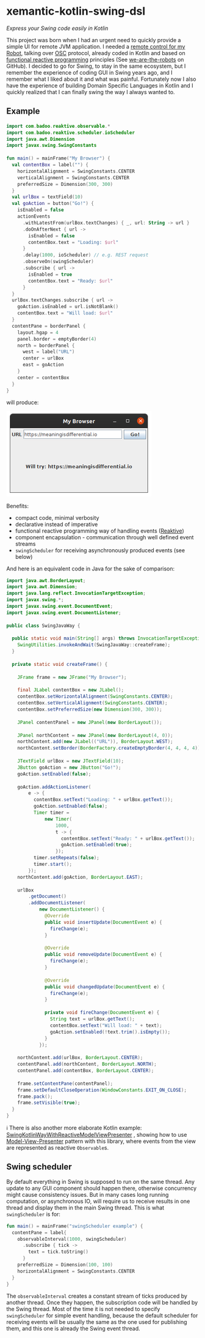 # xemantic-kotlin-swing-dsl

_Express your Swing code easily in Kotlin_

This project was born when I had an urgent need to quickly provide a simple UI for remote JVM
application. I needed a [remote control for my Robot](https://xemantic.com/#we-are-the-robots),
talking over [OSC](https://en.wikipedia.org/wiki/Open_Sound_Control) protocol, already coded in
Kotlin and based on
[functional reactive programming](https://en.wikipedia.org/wiki/Functional_reactive_programming)
principles (See [we-are-the-robots](https://github.com/xemantic/we-are-the-robots) on GitHub). I
decided to go for Swing, to stay in the same ecosystem, but I remember the experience of coding GUI
in Swing years ago, and I remember what I liked about it and what was painful. Fortunately now I
also have the experience of building Domain Specific Languages in Kotlin and I quickly realized that
I can finally swing the way I always wanted to.


## Example

```kotlin
import com.badoo.reaktive.observable.*
import com.badoo.reaktive.scheduler.ioScheduler
import java.awt.Dimension
import javax.swing.SwingConstants

fun main() = mainFrame("My Browser") {
  val contentBox = label("") {
    horizontalAlignment = SwingConstants.CENTER
    verticalAlignment = SwingConstants.CENTER
    preferredSize = Dimension(300, 300)
  }
  val urlBox = textField(10)
  val goAction = button("Go!") {
    isEnabled = false
    actionEvents
      .withLatestFrom(urlBox.textChanges) { _, url: String -> url }
      .doOnAfterNext { url ->
        isEnabled = false
        contentBox.text = "Loading: $url"
      }
      .delay(1000, ioScheduler) // e.g. REST request
      .observeOn(swingScheduler)
      .subscribe { url ->
        isEnabled = true
        contentBox.text = "Ready: $url"
      }
  }
  urlBox.textChanges.subscribe { url ->
    goAction.isEnabled = url.isNotBlank()
    contentBox.text = "Will load: $url"
  }
  contentPane = borderPanel {
    layout.hgap = 4
    panel.border = emptyBorder(4)
    north = borderPanel {
      west = label("URL")
      center = urlBox
      east = goAction
    }
    center = contentBox
  }
}
```

will produce:

![example app image](docs/xemantic-kotlin-swing-dsl-example.png)

Benefits:

* compact code, minimal verbosity
* declarative instead of imperative
* functional reactive programming way of handling events
  ([Reaktive](https://github.com/badoo/Reaktive))
* component encapsulation - communication through well defined event streams
* `swingScheduler` for receiving asynchronously produced events (see below)

And here is an equivalent code in Java for the sake of comparison:

```java
import java.awt.BorderLayout;
import java.awt.Dimension;
import java.lang.reflect.InvocationTargetException;
import javax.swing.*;
import javax.swing.event.DocumentEvent;
import javax.swing.event.DocumentListener;

public class SwingJavaWay {

  public static void main(String[] args) throws InvocationTargetException, InterruptedException {
    SwingUtilities.invokeAndWait(SwingJavaWay::createFrame);
  }

  private static void createFrame() {

    JFrame frame = new JFrame("My Browser");

    final JLabel contentBox = new JLabel();
    contentBox.setHorizontalAlignment(SwingConstants.CENTER);
    contentBox.setVerticalAlignment(SwingConstants.CENTER);
    contentBox.setPreferredSize(new Dimension(300, 300));

    JPanel contentPanel = new JPanel(new BorderLayout());

    JPanel northContent = new JPanel(new BorderLayout(4, 0));
    northContent.add(new JLabel(("URL")), BorderLayout.WEST);
    northContent.setBorder(BorderFactory.createEmptyBorder(4, 4, 4, 4));

    JTextField urlBox = new JTextField(10);
    JButton goAction = new JButton("Go!");
    goAction.setEnabled(false);

    goAction.addActionListener(
        e -> {
          contentBox.setText("Loading: " + urlBox.getText());
          goAction.setEnabled(false);
          Timer timer =
              new Timer(
                  1000,
                  t -> {
                    contentBox.setText("Ready: " + urlBox.getText());
                    goAction.setEnabled(true);
                  });
          timer.setRepeats(false);
          timer.start();
        });
    northContent.add(goAction, BorderLayout.EAST);

    urlBox
        .getDocument()
        .addDocumentListener(
            new DocumentListener() {
              @Override
              public void insertUpdate(DocumentEvent e) {
                fireChange(e);
              }

              @Override
              public void removeUpdate(DocumentEvent e) {
                fireChange(e);
              }

              @Override
              public void changedUpdate(DocumentEvent e) {
                fireChange(e);
              }

              private void fireChange(DocumentEvent e) {
                String text = urlBox.getText();
                contentBox.setText("Will load: " + text);
                goAction.setEnabled(!text.trim().isEmpty());
              }
            });

    northContent.add(urlBox, BorderLayout.CENTER);
    contentPanel.add(northContent, BorderLayout.NORTH);
    contentPanel.add(contentBox, BorderLayout.CENTER);

    frame.setContentPane(contentPanel);
    frame.setDefaultCloseOperation(WindowConstants.EXIT_ON_CLOSE);
    frame.pack();
    frame.setVisible(true);
  }
}
```

:information_source: There is also another more elaborate Kotlin example:
[SwingKotlinWayWithReactiveModelViewPresenter](src/test/kotlin/SwingKotlinWayWithReactiveModelViewPresenter.kt) 
, showing how to use [Model-View-Presenter](https://en.wikipedia.org/wiki/Model%E2%80%93view%E2%80%93presenter)
pattern with this library, where events from the view are represented as reactive `Observable`s.


## Swing scheduler

By default everything in Swing is supposed to run on the same thread. Any update to any GUI
component should happen there, otherwise concurrency might cause consistency issues. But in many
cases long running computation, or asynchronous IO, will require us to receive results in one thread
and display them in the main Swing thread. This is what `swingScheduler` is for:

```kotlin
fun main() = mainFrame("swingScheduler example") {
  contentPane = label{
    observableInterval(1000, swingScheduler)
      .subscribe { tick ->
        text = tick.toString()
      }
    preferredSize = Dimension(100, 100)
    horizontalAlignment = SwingConstants.CENTER
  }
}
```

The `observableInterval` creates a constant stream of ticks produced by another thread.
Once they happen, the subscription code will be handled by the Swing thread.
Most of the time it is not needed to specify `swingScheduler` for simple event handling,
because the default scheduler for receiving events will be usually the same as the one
used for publishing them, and this one is already the
Swing event thread.
